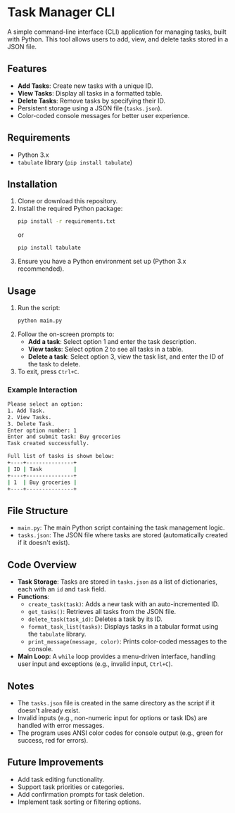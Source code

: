 # Task Manager CLI

A simple command-line interface (CLI) application for managing tasks, built with Python. This tool allows users to add, view, and delete tasks stored in a JSON file.

## Features

- **Add Tasks**: Create new tasks with a unique ID.
- **View Tasks**: Display all tasks in a formatted table.
- **Delete Tasks**: Remove tasks by specifying their ID.
- Persistent storage using a JSON file (`tasks.json`).
- Color-coded console messages for better user experience.

## Requirements

- Python 3.x
- `tabulate` library (`pip install tabulate`)

## Installation

1. Clone or download this repository.
2. Install the required Python package:
   ```bash
   pip install -r requirements.txt
   ```
   or
   ```bash
   pip install tabulate
   ```
4. Ensure you have a Python environment set up (Python 3.x recommended).

## Usage

1. Run the script:
   ```bash
   python main.py
   ```
2. Follow the on-screen prompts to:
   - **Add a task**: Select option 1 and enter the task description.
   - **View tasks**: Select option 2 to see all tasks in a table.
   - **Delete a task**: Select option 3, view the task list, and enter the ID of the task to delete.
3. To exit, press `Ctrl+C`.

### Example Interaction

```bash
Please select an option:
1. Add Task.
2. View Tasks.
3. Delete Task.
Enter option number: 1
Enter and submit task: Buy groceries
Task created successfully.

Full list of tasks is shown below:
+----+---------------+
| ID | Task          |
+----+---------------+
| 1  | Buy groceries |
+----+---------------+
```

## File Structure

- `main.py`: The main Python script containing the task management logic.
- `tasks.json`: The JSON file where tasks are stored (automatically created if it doesn't exist).

## Code Overview

- **Task Storage**: Tasks are stored in `tasks.json` as a list of dictionaries, each with an `id` and `task` field.
- **Functions**:
  - `create_task(task)`: Adds a new task with an auto-incremented ID.
  - `get_tasks()`: Retrieves all tasks from the JSON file.
  - `delete_task(task_id)`: Deletes a task by its ID.
  - `format_task_list(tasks)`: Displays tasks in a tabular format using the `tabulate` library.
  - `print_message(message, color)`: Prints color-coded messages to the console.
- **Main Loop**: A `while` loop provides a menu-driven interface, handling user input and exceptions (e.g., invalid input, `Ctrl+C`).

## Notes

- The `tasks.json` file is created in the same directory as the script if it doesn't already exist.
- Invalid inputs (e.g., non-numeric input for options or task IDs) are handled with error messages.
- The program uses ANSI color codes for console output (e.g., green for success, red for errors).

## Future Improvements

- Add task editing functionality.
- Support task priorities or categories.
- Add confirmation prompts for task deletion.
- Implement task sorting or filtering options.
